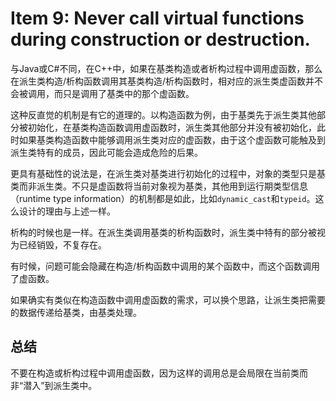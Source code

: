 # Item 9: Never call virtual functions during construction or destruction.
与Java或C#不同，在C++中，如果在基类构造或者析构过程中调用虚函数，那么在派生类构造/析构函数调用其基类构造/析构函数时，相对应的派生类虚函数并不会被调用，而只是调用了基类中的那个虚函数。

这种反直觉的机制是有它的道理的。以构造函数为例，由于基类先于派生类其他部分被初始化，在基类构造函数调用虚函数时，派生类其他部分并没有被初始化，此时如果基类构造函数中能够调用派生类对应的虚函数，由于这个虚函数可能触及到派生类特有的成员，因此可能会造成危险的后果。

更具有基础性的说法是，在派生类对基类进行初始化的过程中，对象的类型只是基类而非派生类。不只是虚函数将当前对象视为基类，其他用到运行期类型信息（runtime type information）的机制都是如此，比如`dynamic_cast`和`typeid`。这么设计的理由与上述一样。

析构的时候也是一样。在派生类调用基类的析构函数时，派生类中特有的部分被视为已经销毁，不复存在。

有时候，问题可能会隐藏在构造/析构函数中调用的某个函数中，而这个函数调用了虚函数。

如果确实有类似在构造函数中调用虚函数的需求，可以换个思路，让派生类把需要的数据传递给基类，由基类处理。

## 总结

不要在构造或析构过程中调用虚函数，因为这样的调用总是会局限在当前类而非“潜入”到派生类中。
